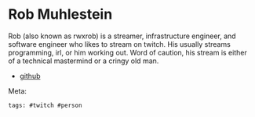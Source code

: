 # Rob Muhlestein

Rob (also known as rwxrob) is a streamer, infrastructure engineer, and software engineer who likes to stream on twitch. His usually streams programming, irl, or him working out. Word of caution, his stream is either of a technical mastermind or a cringy old man.

- [github](https://github.com/rwxrob)

Meta:

    tags: #twitch #person
